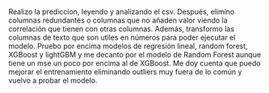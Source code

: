 Realizo la prediccion, leyendo y analizando el csv. Después, elimino columnas redundantes o columnas que no añaden valor viendo la correlación que tienen con otras columnas. Además, transformo las columnas de texto que son utiles en números para poder ejecutar el modelo. 
Pruebo por encima modelos de regresión lineal, random forest, XGBoost y lightGBM y me decanto por el modelo de Random Forest aunque tiene un mse un poco por encima al de XGBoost. Me doy cuenta que puedo mejorar el entrenamiento eliminando outliers muy fuera de lo común y
vuelvo a probar el modelo.
